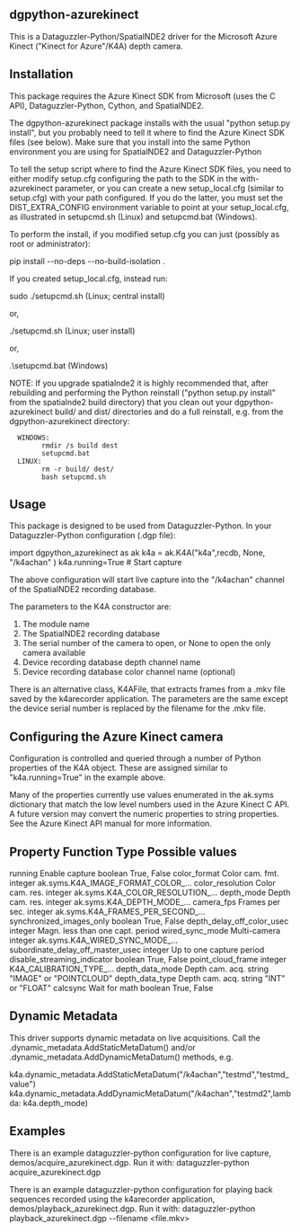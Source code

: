 dgpython-azurekinect
--------------------

This is a Dataguzzler-Python/SpatialNDE2 driver for the Microsoft
Azure Kinect ("Kinect for Azure"/K4A) depth camera.



Installation
------------

This package requires the Azure Kinect SDK from Microsoft (uses the C
API), Dataguzzler-Python, Cython, and SpatialNDE2.

The dgpython-azurekinect package installs with the usual "python
setup.py install", but you probably need to tell it where to find the
Azure Kinect SDK files (see below). Make sure that you install into
the same Python environment you are using for SpatialNDE2 and
Dataguzzler-Python

To tell the setup script where to find the Azure Kinect SDK files,
you need to either modify setup.cfg configuring the path to the SDK
in the with-azurekinect parameter, or you can create a new
setup_local.cfg (similar to setup.cfg) with your path configured.
If you do the latter, you must set the DIST_EXTRA_CONFIG environment
variable to point at your setup_local.cfg, as illustrated in
setupcmd.sh (Linux) and setupcmd.bat (Windows).

To perform the install, if you modified setup.cfg you can just
(possibly as root or administrator):

pip install --no-deps --no-build-isolation .

If you created setup_local.cfg, instead run:

sudo ./setupcmd.sh   (Linux; central install)

or,

./setupcmd.sh   (Linux; user install)

or,

.\setupcmd.bat  (Windows)  



NOTE: If you upgrade spatialnde2 it is highly recommended that, after
rebuilding and performing the Python reinstall ("python setup.py
install" from the spatialnde2 build directory) that you clean out your
dgpython-azurekinect build/ and dist/ directories and do a full
reinstall, e.g. from the dgpython-azurekinect directory:

      WINDOWS:
            rmdir /s build dest
            setupcmd.bat
      LINUX:
            rm -r build/ dest/
            bash setupcmd.sh

Usage
-----

This package is designed to be used from Dataguzzler-Python. In your
Dataguzzler-Python configuration (.dgp file):


  import dgpython_azurekinect as ak
  k4a = ak.K4A("k4a",recdb, None, "/k4achan" )
  k4a.running=True # Start capture

The above configuration will start live capture into the
"/k4achan" channel of the SpatialNDE2 recording database. 

The parameters to the K4A constructor are:
  1. The module name
  2. The SpatialNDE2 recording database
  3. The serial number of the camera to open, or None to open the
     only camera available
  4. Device recording database depth channel name
  5. Device recording database color channel name (optional)

There is an alternative class, K4AFile, that extracts frames from
a .mkv file saved by the k4arecorder application. The parameters
are the same except the device serial number is replaced by the
filename for the .mkv file.


Configuring the Azure Kinect camera
-----------------------------------

Configuration is controlled and queried through a number of
Python properties of the K4A object. These are assigned
similar to "k4a.running=True" in the example above.

Many of the properties currently use values enumerated
in the ak.syms dictionary that match the low level numbers
used in the Azure Kinect C API. A future version may convert
the numeric properties to string properties. See the Azure
Kinect API manual for more information. 

Property         Function         Type     Possible values
--------------------------------------------------------------
running          Enable capture   boolean  True, False
color_format     Color cam. fmt.  integer  ak.syms.K4A_IMAGE_FORMAT_COLOR_...
color_resolution Color cam. res.  integer  ak.syms.K4A_COLOR_RESOLUTION_...
depth_mode       Depth cam. res.  integer  ak.syms.K4A_DEPTH_MODE_...
camera_fps       Frames per sec.  integer  ak.syms.K4A_FRAMES_PER_SECOND_...
synchronized_images_only          boolean  True, False
depth_delay_off_color_usec        integer  Magn. less than one capt. period
wired_sync_mode  Multi-camera     integer  ak.syms.K4A_WIRED_SYNC_MODE_...
subordinate_delay_off_master_usec integer  Up to one capture period
disable_streaming_indicator       boolean  True, False
point_cloud_frame                 integer  K4A_CALIBRATION_TYPE_...
depth_data_mode  Depth cam. acq.  string   "IMAGE" or "POINTCLOUD"
depth_data_type  Depth cam. acq.  string   "INT" or "FLOAT"
calcsync         Wait for math    boolean  True, False

Dynamic Metadata
----------------
This driver supports dynamic metadata on live acquisitions.
Call the .dynamic_metadata.AddStaticMetaDatum() and/or
.dynamic_metadata.AddDynamicMetaDatum() methods, e.g.

  k4a.dynamic_metadata.AddStaticMetaDatum("/k4achan","testmd","testmd_value")
  k4a.dynamic_metadata.AddDynamicMetaDatum("/k4achan","testmd2",lambda: k4a.depth_mode)


Examples
--------
There is an example dataguzzler-python configuration for live capture,
demos/acquire_azurekinect.dgp. Run it with:
  dataguzzler-python acquire_azurekinect.dgp

There is an example dataguzzler-python configuration for playing back
sequences recorded using the k4arecorder application,
demos/playback_azurekinect.dgp. Run it with:
  dataguzzler-python playback_azurekinect.dgp --filename <file.mkv>






